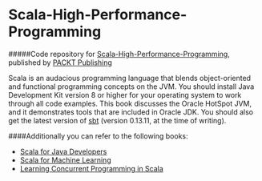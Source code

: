 # Scala-High-Performance-Programming

#####Code repository for [Scala-High-Performance-Programming](https://www.packtpub.com/application-development/scala-high-performance-programming?utm_source=GitHub&utm_medium=repo&utm_campaign=9781786466044), published by [PACKT Publishing](https://www.packtpub.com)

Scala is an audacious programming language that blends object-oriented and functional programming concepts on the JVM.
You should install Java Development Kit version 8 or higher for your operating system to work through all code examples. This book discusses the Oracle HotSpot JVM, and it demonstrates tools that are included in Oracle JDK. You should also get the latest version of [sbt](http://www.scala-sbt.org/download.html) (version 0.13.11, at the time of writing).


####Additionally you can refer to the following books:
* [Scala for Java Developers](https://www.packtpub.com/application-development/scala-java-developers?utm_source=GitHub&utm_medium=repo&utm_campaign=9781783283637)
* [Scala for Machine Learning](https://www.packtpub.com/big-data-and-business-intelligence/scala-machine-learning?utm_source=GitHub&utm_medium=repo&utm_campaign=9781783558742)
* [Learning Concurrent Programming in Scala](https://www.packtpub.com/application-development/learning-concurrent-programming-scala?utm_source=GitHub&utm_medium=repo&utm_campaign=9781783281411)
